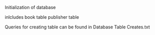 Initialization of database

inlcludes book table
          publisher table
          
Queries for creating table can be found in 
          Database Table Creates.txt

